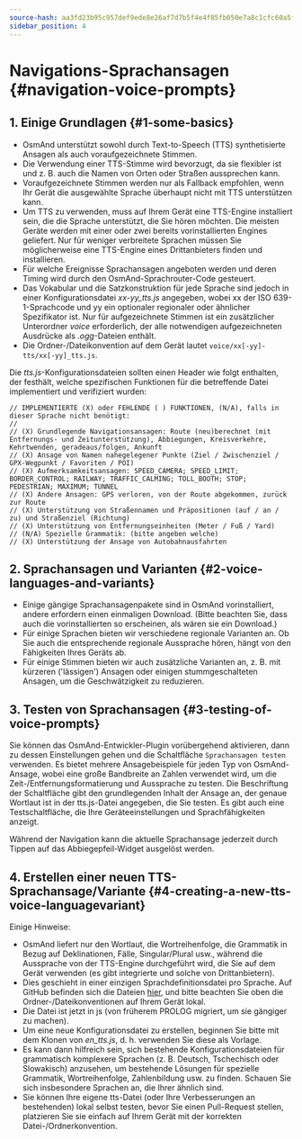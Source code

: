 ```yaml
---
source-hash: aa3fd23b95c957def9ede8e26af7d7b5f4e4f85fb050e7a8c1cfc60a5f8eeb64
sidebar_position: 4
---
```


# Navigations-Sprachansagen {#navigation-voice-prompts}


## 1. Einige Grundlagen {#1-some-basics}

* OsmAnd unterstützt sowohl durch Text-to-Speech (TTS) synthetisierte Ansagen als auch voraufgezeichnete Stimmen.
* Die Verwendung einer TTS-Stimme wird bevorzugt, da sie flexibler ist und z. B. auch die Namen von Orten oder Straßen aussprechen kann.
* Voraufgezeichnete Stimmen werden nur als Fallback empfohlen, wenn Ihr Gerät die ausgewählte Sprache überhaupt nicht mit TTS unterstützen kann.
* Um TTS zu verwenden, muss auf Ihrem Gerät eine TTS-Engine installiert sein, die die Sprache unterstützt, die Sie hören möchten. Die meisten Geräte werden mit einer oder zwei bereits vorinstallierten Engines geliefert. Nur für weniger verbreitete Sprachen müssen Sie möglicherweise eine TTS-Engine eines Drittanbieters finden und installieren.
* Für welche Ereignisse Sprachansagen angeboten werden und deren Timing wird durch den OsmAnd-Sprachrouter-Code gesteuert.
* Das Vokabular und die Satzkonstruktion für jede Sprache sind jedoch in einer Konfigurationsdatei _xx-yy_tts.js_ angegeben, wobei xx der ISO 639-1-Sprachcode und yy ein optionaler regionaler oder ähnlicher Spezifikator ist. Nur für aufgezeichnete Stimmen ist ein zusätzlicher Unterordner _voice_ erforderlich, der alle notwendigen aufgezeichneten Ausdrücke als _.ogg_-Dateien enthält.
* Die Ordner-/Dateikonvention auf dem Gerät lautet `voice/xx[-yy]-tts/xx[-yy]_tts.js`.

Die _tts.js_-Konfigurationsdateien sollten einen Header wie folgt enthalten, der festhält, welche spezifischen Funktionen für die betreffende Datei implementiert und verifiziert wurden:

```
// IMPLEMENTIERTE (X) oder FEHLENDE ( ) FUNKTIONEN, (N/A), falls in dieser Sprache nicht benötigt:
//
// (X) Grundlegende Navigationsansagen: Route (neu)berechnet (mit Entfernungs- und Zeitunterstützung), Abbiegungen, Kreisverkehre, Kehrtwenden, geradeaus/folgen, Ankunft
// (X) Ansage von Namen nahegelegener Punkte (Ziel / Zwischenziel / GPX-Wegpunkt / Favoriten / POI)
// (X) Aufmerksamkeitsansagen: SPEED_CAMERA; SPEED_LIMIT; BORDER_CONTROL; RAILWAY; TRAFFIC_CALMING; TOLL_BOOTH; STOP; PEDESTRIAN; MAXIMUM; TUNNEL
// (X) Andere Ansagen: GPS verloren, von der Route abgekommen, zurück zur Route
// (X) Unterstützung von Straßennamen und Präpositionen (auf / an / zu) und Straßenziel (Richtung)
// (X) Unterstützung von Entfernungseinheiten (Meter / Fuß / Yard)
// (N/A) Spezielle Grammatik: (bitte angeben welche)
// (X) Unterstützung der Ansage von Autobahnausfahrten
```

## 2. Sprachansagen und Varianten {#2-voice-languages-and-variants}

* Einige gängige Sprachansagenpakete sind in OsmAnd vorinstalliert, andere erfordern einen einmaligen Download. (Bitte beachten Sie, dass auch die vorinstallierten so erscheinen, als wären sie ein Download.)
* Für einige Sprachen bieten wir verschiedene regionale Varianten an. Ob Sie auch die entsprechende regionale Aussprache hören, hängt von den Fähigkeiten Ihres Geräts ab.
* Für einige Stimmen bieten wir auch zusätzliche Varianten an, z. B. mit kürzeren ('lässigen') Ansagen oder einigen stummgeschalteten Ansagen, um die Geschwätzigkeit zu reduzieren.

## 3. Testen von Sprachansagen {#3-testing-of-voice-prompts}

Sie können das OsmAnd-Entwickler-Plugin vorübergehend aktivieren, dann zu dessen Einstellungen gehen und die Schaltfläche `Sprachansagen testen` verwenden. Es bietet mehrere Ansagebeispiele für jeden Typ von OsmAnd-Ansage, wobei eine große Bandbreite an Zahlen verwendet wird, um die Zeit-/Entfernungsformatierung und Aussprache zu testen. Die Beschriftung der Schaltfläche gibt den grundlegenden Inhalt der Ansage an, der genaue Wortlaut ist in der tts.js-Datei angegeben, die Sie testen.
Es gibt auch eine Testschaltfläche, die Ihre Geräteeinstellungen und Sprachfähigkeiten anzeigt.

Während der Navigation kann die aktuelle Sprachansage jederzeit durch Tippen auf das Abbiegepfeil-Widget ausgelöst werden.

## 4. Erstellen einer neuen TTS-Sprachansage/Variante {#4-creating-a-new-tts-voice-languagevariant}

Einige Hinweise:

- OsmAnd liefert nur den Wortlaut, die Wortreihenfolge, die Grammatik in Bezug auf Deklinationen, Fälle, Singular/Plural usw., während die Aussprache von der TTS-Engine durchgeführt wird, die Sie auf dem Gerät verwenden (es gibt integrierte und solche von Drittanbietern).
- Dies geschieht in einer einzigen Sprachdefinitionsdatei pro Sprache. Auf GitHub befinden sich die Dateien <a href="https://github.com/osmandapp/OsmAnd-resources/tree/master/voice">hier</a>, und bitte beachten Sie oben die Ordner-/Dateikonventionen auf Ihrem Gerät lokal.
- Die Datei ist jetzt in js (von früherem PROLOG migriert, um sie gängiger zu machen).
- Um eine neue Konfigurationsdatei zu erstellen, beginnen Sie bitte mit dem Klonen von _en\_tts.js_, d. h. verwenden Sie diese als Vorlage.
- Es kann dann hilfreich sein, sich bestehende Konfigurationsdateien für grammatisch komplexere Sprachen (z. B. Deutsch, Tschechisch oder Slowakisch) anzusehen, um bestehende Lösungen für spezielle Grammatik, Wortreihenfolge, Zahlenbildung usw. zu finden. Schauen Sie sich insbesondere Sprachen an, die Ihrer ähnlich sind.
- Sie können Ihre eigene tts-Datei (oder Ihre Verbesserungen an bestehenden) lokal selbst testen, bevor Sie einen Pull-Request stellen, platzieren Sie sie einfach auf Ihrem Gerät mit der korrekten Datei-/Ordnerkonvention.